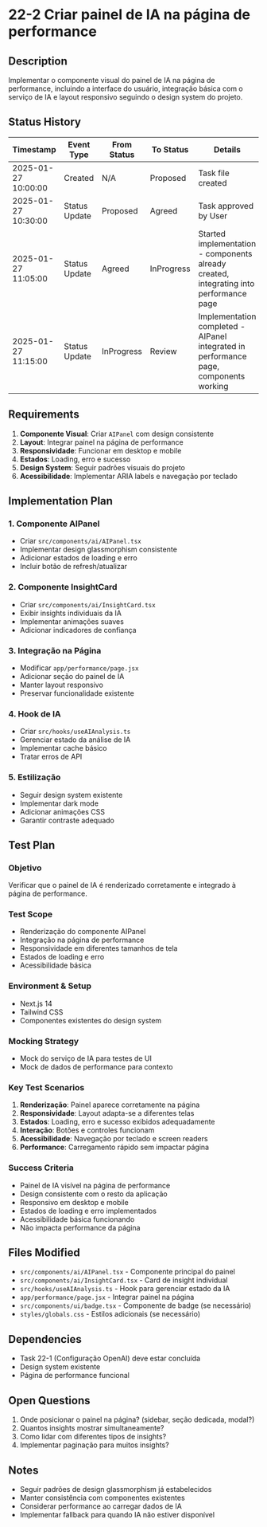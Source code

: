# 22-2 Criar painel de IA na página de performance

## Description

Implementar o componente visual do painel de IA na página de performance, incluindo a interface do usuário, integração básica com o serviço de IA e layout responsivo seguindo o design system do projeto.

## Status History

| Timestamp | Event Type | From Status | To Status | Details | User |
|-----------|------------|-------------|-----------|---------|------|
| 2025-01-27 10:00:00 | Created | N/A | Proposed | Task file created | AI Agent |
| 2025-01-27 10:30:00 | Status Update | Proposed | Agreed | Task approved by User | AI Agent |
| 2025-01-27 11:05:00 | Status Update | Agreed | InProgress | Started implementation - components already created, integrating into performance page | AI Agent |
| 2025-01-27 11:15:00 | Status Update | InProgress | Review | Implementation completed - AIPanel integrated in performance page, components working | AI Agent |

## Requirements

1. **Componente Visual**: Criar `AIPanel` com design consistente
2. **Layout**: Integrar painel na página de performance
3. **Responsividade**: Funcionar em desktop e mobile
4. **Estados**: Loading, erro e sucesso
5. **Design System**: Seguir padrões visuais do projeto
6. **Acessibilidade**: Implementar ARIA labels e navegação por teclado

## Implementation Plan

### 1. Componente AIPanel
- Criar `src/components/ai/AIPanel.tsx`
- Implementar design glassmorphism consistente
- Adicionar estados de loading e erro
- Incluir botão de refresh/atualizar

### 2. Componente InsightCard
- Criar `src/components/ai/InsightCard.tsx`
- Exibir insights individuais da IA
- Implementar animações suaves
- Adicionar indicadores de confiança

### 3. Integração na Página
- Modificar `app/performance/page.jsx`
- Adicionar seção do painel de IA
- Manter layout responsivo
- Preservar funcionalidade existente

### 4. Hook de IA
- Criar `src/hooks/useAIAnalysis.ts`
- Gerenciar estado da análise de IA
- Implementar cache básico
- Tratar erros de API

### 5. Estilização
- Seguir design system existente
- Implementar dark mode
- Adicionar animações CSS
- Garantir contraste adequado

## Test Plan

### Objetivo
Verificar que o painel de IA é renderizado corretamente e integrado à página de performance.

### Test Scope
- Renderização do componente AIPanel
- Integração na página de performance
- Responsividade em diferentes tamanhos de tela
- Estados de loading e erro
- Acessibilidade básica

### Environment & Setup
- Next.js 14
- Tailwind CSS
- Componentes existentes do design system

### Mocking Strategy
- Mock do serviço de IA para testes de UI
- Mock de dados de performance para contexto

### Key Test Scenarios
1. **Renderização**: Painel aparece corretamente na página
2. **Responsividade**: Layout adapta-se a diferentes telas
3. **Estados**: Loading, erro e sucesso exibidos adequadamente
4. **Interação**: Botões e controles funcionam
5. **Acessibilidade**: Navegação por teclado e screen readers
6. **Performance**: Carregamento rápido sem impactar página

### Success Criteria
- Painel de IA visível na página de performance
- Design consistente com o resto da aplicação
- Responsivo em desktop e mobile
- Estados de loading e erro implementados
- Acessibilidade básica funcionando
- Não impacta performance da página

## Files Modified

- `src/components/ai/AIPanel.tsx` - Componente principal do painel
- `src/components/ai/InsightCard.tsx` - Card de insight individual
- `src/hooks/useAIAnalysis.ts` - Hook para gerenciar estado da IA
- `app/performance/page.jsx` - Integrar painel na página
- `src/components/ui/badge.tsx` - Componente de badge (se necessário)
- `styles/globals.css` - Estilos adicionais (se necessário)

## Dependencies

- Task 22-1 (Configuração OpenAI) deve estar concluída
- Design system existente
- Página de performance funcional

## Open Questions

1. Onde posicionar o painel na página? (sidebar, seção dedicada, modal?)
2. Quantos insights mostrar simultaneamente?
3. Como lidar com diferentes tipos de insights?
4. Implementar paginação para muitos insights?

## Notes

- Seguir padrões de design glassmorphism já estabelecidos
- Manter consistência com componentes existentes
- Considerar performance ao carregar dados de IA
- Implementar fallback para quando IA não estiver disponível 